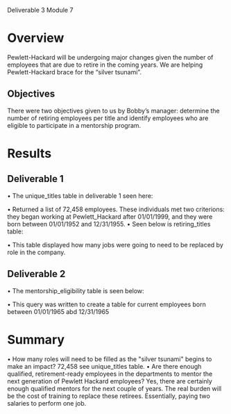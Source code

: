 
Deliverable 3 Module 7

# Overview
Pewlett-Hackard will be undergoing major changes given the number of employees that are due to retire in the coming years. We are helping Pewlett-Hackard brace for the “silver tsunami”. 
## Objectives
There were two objectives given to us by Bobby’s manager: determine the number of retiring employees per title and identify employees who are eligible to participate in a mentorship program.

# Results
## Deliverable 1
•	The unique_titles table in deliverable 1 seen here:


•	Returned a list of 72,458 employees. These individuals met two criterions: they began working at Pewlett_Hackard after 01/01/1999, and they were born between 01/01/1952 and 12/31/1955.
•	Seen below is retiring_titles table:



•	This table displayed how many jobs were going to need to be replaced by role in the company.
## Deliverable 2
•	The mentorship_eligibility table is seen below:


 
•	This query was written to create a table for current employees born between 01/01/1965 abd 12/31/1965



# Summary
•	How many roles will need to be filled as the "silver tsunami" begins to make an impact? 72,458 see unique_titles table.
•	Are there enough qualified, retirement-ready employees in the departments to mentor the next generation of Pewlett Hackard employees? Yes, there are certainly enough qualified mentors for the next couple of years. The real burden will be the cost of training to replace these retirees. Essentially, paying two salaries to perform one job. 


